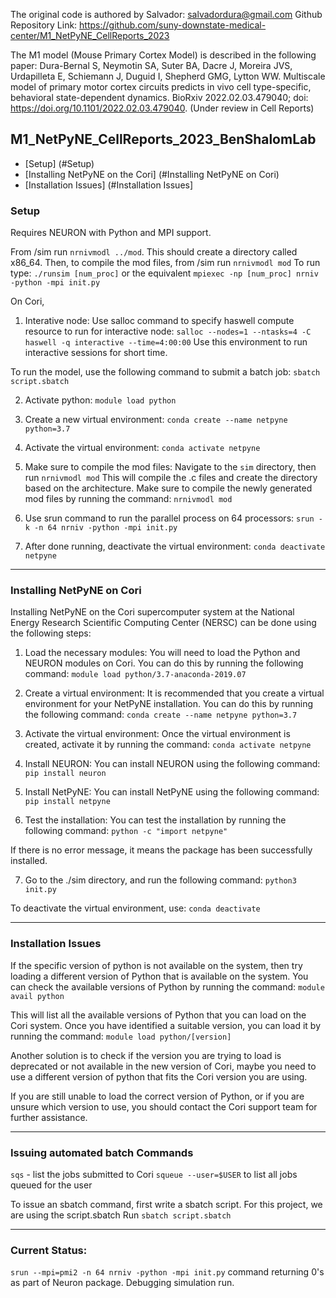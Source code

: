 The original code is authored by Salvador: salvadordura@gmail.com
Github Repository Link: https://github.com/suny-downstate-medical-center/M1_NetPyNE_CellReports_2023

The M1 model (Mouse Primary Cortex Model) is described in the following paper:
Dura-Bernal S, Neymotin SA, Suter BA, Dacre J, Moreira JVS, Urdapilleta E, Schiemann J, Duguid I, Shepherd GMG, Lytton WW. Multiscale model of primary motor cortex circuits predicts in vivo cell type-specific, behavioral state-dependent dynamics. BioRxiv 2022.02.03.479040; doi: https://doi.org/10.1101/2022.02.03.479040. (Under review in Cell Reports)

## M1_NetPyNE_CellReports_2023_BenShalomLab

- [Setup] (#Setup)
- [Installing NetPyNE on the Cori] (#Installing NetPyNE on Cori)
- [Installation Issues] (#Installation Issues]

### Setup 

Requires NEURON with Python and MPI support.

From /sim run `nrnivmodl ../mod`. This should create a directory called x86_64.
Then, to compile the mod files, from /sim run `nrnivmodl mod`
To run type: `./runsim [num_proc]` or the equivalent `mpiexec -np [num_proc] nrniv -python -mpi init.py`

On Cori, 

1. Interative node: Use salloc command to specify haswell compute resource to run for interactive node: 
`salloc --nodes=1 --ntasks=4 -C haswell -q interactive --time=4:00:00`
Use this environment to run interactive sessions for short time.

To run the model, use the following command to submit a batch job: 
`sbatch script.sbatch`

2. Activate python: 
`module load python`

3. Create a new virtual environment: 
`conda create --name netpyne python=3.7`

4. Activate the virtual environment:
`conda activate netpyne`

5. Make sure to compile the mod files:
Navigate to the `sim` directory, then run
`nrnivmodl mod` 
This will compile the .c files and create the directory based on the architecture.
Make sure to compile the newly generated mod files by running the command:
`nrnivmodl mod`

5. Use srun command to run the parallel process on 64 processors:
`srun -k -n 64 nrniv -python -mpi init.py`

6. After done running, deactivate the virtual environment: 
`conda deactivate netpyne`

-----------------------------------------

### Installing NetPyNE on Cori

Installing NetPyNE on the Cori supercomputer system at the National Energy Research Scientific Computing Center (NERSC) can be done using the following steps:

1. Load the necessary modules: You will need to load the Python and NEURON modules on Cori. You can do this by running the following command:
`module load python/3.7-anaconda-2019.07`

2. Create a virtual environment: It is recommended that you create a virtual environment for your NetPyNE installation. You can do this by running the following command:
`conda create --name netpyne python=3.7`

3. Activate the virtual environment: Once the virtual environment is created, activate it by running the command:
`conda activate netpyne`

4. Install NEURON: You can install NEURON using the following command:
`pip install neuron`

5. Install NetPyNE: You can install NetPyNE using the following command:
`pip install netpyne`

6. Test the installation: You can test the installation by running the following command:
`python -c "import netpyne"`

If there is no error message, it means the package has been successfully installed. 

7. Go to the ./sim directory, and run the following command: 
`python3 init.py`

To deactivate the virtual environment, use:
`conda deactivate`

-----------------------------------------

### Installation Issues

If the specific version of python is not available on the system, then try loading a different version of Python that is available on the system. You can check the available versions of Python by running the command:
`module avail python`

This will list all the available versions of Python that you can load on the Cori system. Once you have identified a suitable version, you can load it by running the command:
`module load python/[version]`

Another solution is to check if the version you are trying to load is deprecated or not available in the new version of Cori, maybe you need to use a different version of python that fits the Cori version you are using.

If you are still unable to load the correct version of Python, or if you are unsure which version to use, you should contact the Cori support team for further assistance.

-----------------------------------------

### Issuing automated batch Commands

`sqs` - list the jobs submitted to Cori
 `squeue --user=$USER` to list all jobs queued for the user
 
 To issue an sbatch command, first write a sbatch script. For this project, we are using the script.sbatch
 Run `sbatch script.sbatch`

-----------------------------------------

### Current Status: 

`srun --mpi=pmi2 -n 64 nrniv -python -mpi init.py` command returning 0's as part of Neuron package.
Debugging simulation run.




